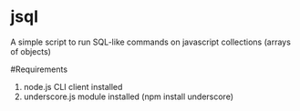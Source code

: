 # jsql
A simple script to run SQL-like commands on javascript collections (arrays of objects)

#Requirements

1. node.js CLI client installed
2. underscore.js module installed (npm install underscore)
